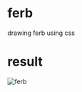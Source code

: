        
# ferb
drawing ferb using css

# result
<img src="https://i.imgur.com/e7u5pcH.png" alt="ferb">
